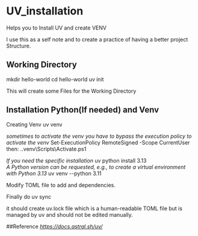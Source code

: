# UV_installation

Helps you to Install UV and create VENV 

I use this as a self note and to create a practice of having a better project Structure.

## Working Directory
mkdir hello-world
cd hello-world
uv init

This will create some Files for the Working Directory


## Installation Python(If needed) and Venv

Creating Venv
uv venv

*sometimes to activate the venv you have to bypass the execution policy to activate the venv*
Set-ExecutionPolicy RemoteSigned -Scope CurrentUser
then:
 .\.venv\Scripts\Activate.ps1

*If you need the specific installation*
uv python install 3.13  
*A Python version can be requested, e.g., to create a virtual environment with Python 3.13*
uv venv --python 3.11

Modify TOML file to add and dependencies.

Finally do
uv sync

it should create uv.lock file which is a human-readable TOML file but is managed by uv and should not be edited manually.


##Reference
*https://docs.astral.sh/uv/*

